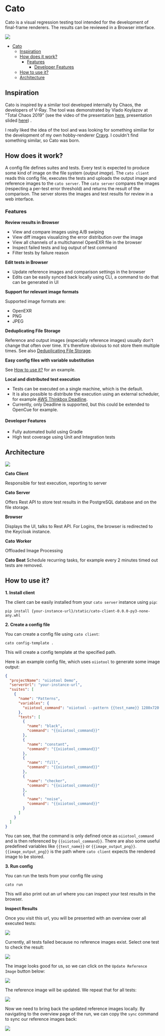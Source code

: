 # Cato

Cato is a visual regression testing tool intended for the development of final-frame renderers. The results can be
reviewed in a Browser interface.

![](docs/docs_banner.png)

<!-- TOC -->

* [Cato](#cato)
    * [Inspiration](#inspiration)
    * [How does it work?](#how-does-it-work)
        * [Features](#features)
            * [Developer Features](#developer-features)
    * [How to use it?](#how-to-use-it)
    * [Architecture](#architecture)

<!-- TOC -->

## Inspiration

Cato is inspired by a similar tool developed internally by Chaos, the developers of V-Ray.
The tool was demonstrated by Vlado Koylazov at "Total Chaos 2019" (see the video of the
presentation [here](https://youtu.be/UkvWdr_LhDo?t=2415), presentation
slided [here](https://docs.google.com/presentation/d/e/2PACX-1vQyTIC_VpILmmA7kXcXtZVuRKkSbdf0lf-tJYX6vudrRenAEStd-6lHZLjNk4igJDj7O72mneDmygO2/pub?slide=id.g578e9019e1_2_48))
.

I really liked the idea of the tool and was looking for something similiar for the development of my own
hobby-renderer [Crayg](https://github.com/Latios96/crayg). I couldn't find something similar, so Cato was born.

## How does it work?

A config file defines suites and tests. Every test is expected to produce some kind of image on the file system (_output
image_). The `cato client` reads this config file, executes the tests and
uploads the output image and reference images to the `cato server`. The `cato server` compares the images
(respecting a per-test error threshold) and returns the result of the comparison. The server stores the images and test
results
for review in a web interface.

### Features

**Review results in Browser**

- View and compare images using A/B swiping
- View diff images visualizing the error distribution over the image
- View all channels of a multichannel OpenEXR file in the browser
- Inspect failed tests and log output of test command
- Filter tests by failure reason

**Edit tests in Browser**

- Update reference images and comparison settings in the browser
- Edits can be easily synced back locally using CLI, a command to do that can be generated in UI

**Support for relevant image formats**

Supported image formats are:

- OpenEXR
- PNG
- JPEG

**Deduplicating File Storage**

Reference and output images (especially reference images) usually don't change that often over time. It's therefore
obvious to not store them multiple times. See also [Deduplicating File Storage](#deduplicating-file-storage).

**Easy config files with variable substitution**

See [How to use it?](#how-to-use-it) for an example.

**Local and distributed test execution**

- Tests can be executed on a single machine, which is the default.
- It is also possible to distribute the execution using an external scheduler, for
  example [AWS Thinkbox Deadline](https://www.awsthinkbox.com/deadline).
- Currently, only Deadline is supported, but this could be extended to OpenCue for example.

#### Developer Features

- Fully automated build using Gradle
- High test coverage using Unit and Integration tests

## Architecture

![](docs/cato-system-diagramm.svg)

**Cato Client**

Responsible for test execution, reporting to server

**Cato Server**

Offers Rest API to store test results in the PostgreSQL database and on the file storage.

**Browser**

Displays the UI, talks to Rest API. For Logins, the browser is redirected to the Keycloak instance.

**Cato Worker**

Offloaded Image Processing

**Cato Beat**
Schedule recurring tasks, for example every 2 minutes timed out tests are removed.

## How to use it?

**1. Install client**

The client can be easily installed from your `cato server` instance using `pip`:

```shell
pip install {your-instance-url}/static/cato-client-0.0.0-py3-none-any.whl
```

**2. Create a config file**

You can create a config file using `cato client`:

```shell
cato config-template .
```

This will create a config template at the specified path.

Here is an example config file, which uses `oiiotool` to generate some image output:

```json
{
  "projectName": "oiiotool Demo",
  "serverUrl": "your-instance-url",
  "suites": [
    {
      "name": "Patterns",
      "variables": {
        "oiiotool_command": "oiiotool --pattern {{test_name}} 1280x720 3 -o {{image_output_png}}"
      },
      "tests": [
        {
          "name": "black",
          "command": "{{oiiotool_command}}"
        },
        {
          "name": "constant",
          "command": "{{oiiotool_command}}"
        },
        {
          "name": "fill",
          "command": "{{oiiotool_command}}"
        },
        {
          "name": "checker",
          "command": "{{oiiotool_command}}"
        },
        {
          "name": "noise",
          "command": "{{oiiotool_command}}"
        }
      ]
    }
  ]
}
```

You can see, that the command is only defined once as `oiiotool_command` and is then referenced
by `{{oiiotool_command}}`. There are also some useful predefined variables like `{{test_name}}`
or `{{image_output_png}}`. `{{image_output_png}}` is the path where `cato client` expects the rendered image to be
stored.

**3. Run config**

You can run the tests from your config file using

```shell
cato run
```

This will also print out an url where you can inspect your test results in the browser.

**Inspect Results**

Once you visit this url, you will be presented with an overview over all executed tests:

![](docs/inspect_results.png)

Currently, all tests failed because no reference images exist. Select one test to check the result:

![](docs/missing_reference_image.png)

The image looks good for us, so we can click on the `Update Reference Image` button below:

![](docs/click_update_reference_image.png)

The reference image will be updated. We repeat that for all tests:

![](docs/reference_image_updated.png)

Now we need to bring back the updated reference images locally. By navigating to the
overview page of the run, we can copy the `sync` command to sync our reference images back:

![](docs/copy_sync_command.png)

